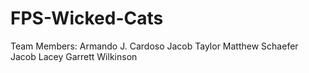 # FPS-Wicked-Cats
Team Members:
Armando J. Cardoso
Jacob Taylor
Matthew Schaefer
Jacob Lacey
Garrett Wilkinson
